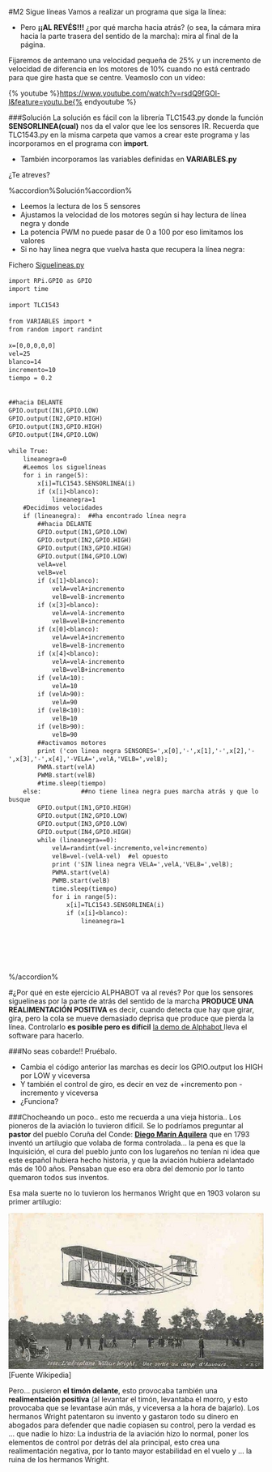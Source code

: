 #M2 Sigue líneas
Vamos a realizar un programa que siga la línea:
* Pero **¡¡AL REVÉS!!!** ¿por qué marcha hacia atrás? (o sea, la cámara mira hacia la parte trasera del sentido de la marcha): mira al final de la página.

Fijaremos de antemano una velocidad pequeña de 25% y un incremento de velocidad de diferencia en los motores de 10% cuando no está centrado para que gire hasta que se centre. Veamoslo con un vídeo:

{% youtube %}https://www.youtube.com/watch?v=rsdQ9fGOl-I&feature=youtu.be{% endyoutube %}



###Solución
La solución es fácil con la librería TLC1543.py donde la función **SENSORLINEA(cual)** nos da el valor que lee los sensores IR. Recuerda que TLC1543.py en la misma carpeta que vamos a crear este programa y las incorporamos en el programa con **import**.
* También incorporamos las variables definidas en **VARIABLES.py**
 
¿Te atreves?

%accordion%Solución%accordion%

* Leemos la lectura de los 5 sensores
* Ajustamos la velocidad de los motores según si hay lectura de línea negra y donde
* La potencia PWM no puede pasar de 0 a 100 por eso limitamos los valores
* Si no hay linea negra que vuelva hasta que recupera la línea negra:

Fichero [Siguelineas.py](https://github.com/JavierQuintana/AlphabotPython/)

```cpp+lineNumbers:true
import RPi.GPIO as GPIO
import time

import TLC1543

from VARIABLES import *
from random import randint

x=[0,0,0,0,0]
vel=25
blanco=14
incremento=10
tiempo = 0.2


##hacia DELANTE        
GPIO.output(IN1,GPIO.LOW)
GPIO.output(IN2,GPIO.HIGH)
GPIO.output(IN3,GPIO.HIGH)
GPIO.output(IN4,GPIO.LOW)

while True:
    lineanegra=0
    #Leemos los siguelíneas
    for i in range(5):
        x[i]=TLC1543.SENSORLINEA(i)
        if (x[i]<blanco):
            lineanegra=1
    #Decidimos velocidades 
    if (lineanegra):  ##ha encontrado línea negra
        ##hacia DELANTE        
        GPIO.output(IN1,GPIO.LOW)
        GPIO.output(IN2,GPIO.HIGH)
        GPIO.output(IN3,GPIO.HIGH)
        GPIO.output(IN4,GPIO.LOW)
        velA=vel
        velB=vel        
        if (x[1]<blanco):
            velA=velA+incremento
            velB=velB-incremento
        if (x[3]<blanco):
            velA=velA-incremento
            velB=velB+incremento    
        if (x[0]<blanco):
            velA=velA+incremento
            velB=velB-incremento 
        if (x[4]<blanco):
            velA=velA-incremento
            velB=velB+incremento
        if (velA<10):
            velA=10
        if (velA>90):
            velA=90
        if (velB<10):
            velB=10
        if (velB>90):
            velB=90
        ##activamos motores
        print ('con linea negra SENSORES=',x[0],'-',x[1],'-',x[2],'-',x[3],'-',x[4],'-VELA=',velA,'VELB=',velB);
        PWMA.start(velA)
        PWMB.start(velB)
        #time.sleep(tiempo)
    else:           ##no tiene linea negra pues marcha atrás y que lo busque
        GPIO.output(IN1,GPIO.HIGH)
        GPIO.output(IN2,GPIO.LOW)
        GPIO.output(IN3,GPIO.LOW)
        GPIO.output(IN4,GPIO.HIGH)
        while (lineanegra==0):
            velA=randint(vel-incremento,vel+incremento)
            velB=vel-(velA-vel)  #el opuesto
            print ('SIN linea negra VELA=',velA,'VELB=',velB);
            PWMA.start(velA)
            PWMB.start(velB)
            time.sleep(tiempo)
            for i in range(5):
                x[i]=TLC1543.SENSORLINEA(i)
                if (x[i]<blanco):
                    lineanegra=1        
         
           
    
   
    
```
%/accordion%

#¿Por qué en este ejercicio ALPHABOT va al revés?
Por que los sensores siguelineas por la parte de atrás del sentido de la marcha **PRODUCE UNA REALIMENTACIÓN POSITIVA** es decir, cuando detecta que hay que girar, gira, pero la cola se mueve demasiado deprisa que produce que pierda la línea. Controlarlo **es posible pero es difícil** [la demo de Alphabot ](https://www.waveshare.com/wiki/AlphaBot)lleva el software para hacerlo.

###No seas cobarde!! Pruébalo.
* Cambia el código anterior las marchas es decir los GPIO.output los HIGH por LOW y viceversa
* Y también el control de giro, es decir en vez de +incremento pon -incremento y viceversa
* ¿Funciona?

###Chocheando un poco.. esto me recuerda a una vieja historia..
Los pioneros de la aviación lo tuvieron difícil. Se lo podríamos preguntar al **pastor** del pueblo Coruña del Conde: **[Diego Marín Aquilera](https://es.wikipedia.org/wiki/Diego_Mar%C3%ADn_Aguilera)** que en 1793 inventó un artilugio que volaba de forma controlada... la pena es que la Inquisición, el cura del pueblo junto con los lugareños no tenían ni idea que este español hubiera hecho historia, y que la aviación hubiera adelantado más de 100 años. Pensaban que eso era obra del demonio por lo tanto quemaron todos sus inventos.

Esa mala suerte no lo tuvieron los hermanos Wright que en 1903 volaron su primer artilugio:

![](/assets/wright.jpg)
[Fuente Wikipedia]

Pero... pusieron **el timón delante**, esto provocaba también una **realimentación positiva** (al levantar el timón, levantaba el morro, y esto provocaba que se levantase aún más, y viceversa a la hora de bajarlo).
Los hermanos Wright patentaron su invento y gastaron todo su dinero en abogados para defender que nadie copiasen su control, pero la verdad es ... que nadie lo hizo: La industria de la aviación hizo lo normal, poner los elementos de control por detrás del ala principal, esto crea una realimentación negativa, por lo tanto mayor estabilidad en el vuelo y ... la ruina de los hermanos Wright.

